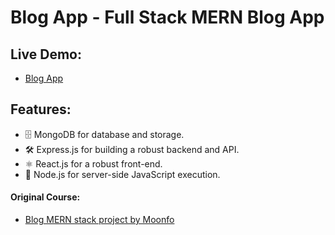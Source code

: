 # Blog App - Full Stack MERN Blog App

## Live Demo:

- [Blog App]()

## Features:

- 🗄️ MongoDB for database and storage.
- 🛠️ Express.js for building a robust backend and API.
- ⚛️ React.js for a robust front-end.
- 🚀 Node.js for server-side JavaScript execution.

#### Original Course:

- [Blog MERN stack project by Moonfo](https://www.youtube.com/playlist?list=PLhaS1k1mPiCO878vo-9xFJAlUfcz9dMv2)

